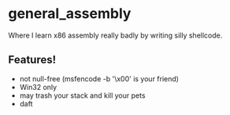 # general_assembly

Where I learn x86 assembly really badly by writing silly shellcode.

## Features!

- not null-free (msfencode -b '\x00' is your friend)
- Win32 only
- may trash your stack and kill your pets
- daft
